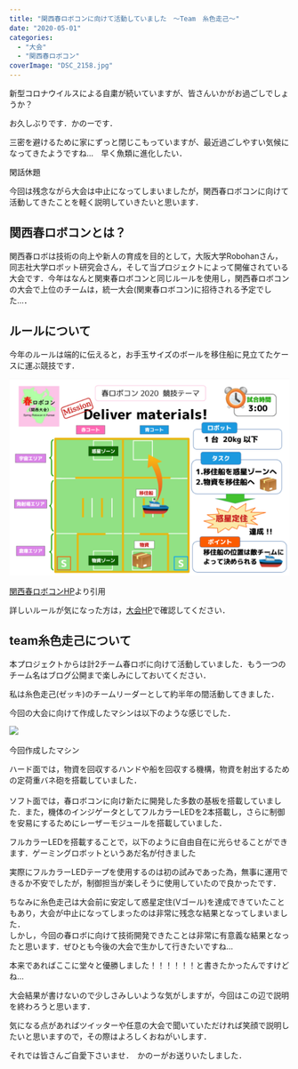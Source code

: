```yaml
---
title: "関西春ロボコンに向けて活動していました　～Team　糸色走己～"
date: "2020-05-01"
categories: 
  - "大会"
  - "関西春ロボコン"
coverImage: "DSC_2158.jpg"
---
```


新型コロナウイルスによる自粛が続いていますが、皆さんいかがお過ごしでしょうか？  
  
お久しぶりです．かのーです．  
  
三密を避けるために家にずっと閉じこもっていますが、最近過ごしやすい気候になってきたようですね…　早く魚類に進化したい．  

閑話休題  
  
今回は残念ながら大会は中止になってしまいましたが，関西春ロボコンに向けて活動してきたことを軽く説明していきたいと思います．  

## 関西春ロボコンとは？

関西春ロボは技術の向上や新人の育成を目的として，大阪大学Robohanさん，同志社大学ロボット研究会さん，そして当プロジェクトによって開催されている大会です．今年はなんと関東春ロボコンと同じルールを使用し，関西春ロボコンの大会で上位のチームは，統一大会(関東春ロボコン)に招待される予定でした…．

## ルールについて

今年のルールは端的に伝えると，お手玉サイズのボールを移住船に見立てたケースに運ぶ競技です．  
  

![](images/rule2020_abst.png)

[関西春ロボコンHP](https://xn--tck4d2b0a0029dol2bn0r.com/rule/)より引用

詳しいルールが気になった方は，[大会HP](https://xn--tck4d2b0a0029dol2bn0r.com/)で確認してください．

## team糸色走己について

本プロジェクトからは計2チーム春ロボに向けて活動していました．もう一つのチーム名はブログ公開まで楽しみにしておいてください．

私は糸色走己(ゼッキ)のチームリーダーとして約半年の間活動してきました．  
  
今回の大会に向けて作成したマシンは以下のような感じでした．

![](https://lh3.googleusercontent.com/6e8Nh5MAaDwFc1iXcWpFbp2Dwaj5VNhsgXRIrYUSs_R_e0tHHSutK-p70uh-OfFvYFnu1u0x9whAnynt5-45tCuJaElDerk4SDfQ9yhp1KYTo2eqiDBYG93nbz3gknHjPFhwPyGMMvJxlPF5HBTW4fhA1F2mWBIz69uesm2ZxeUWDyrMiaibAi2-RXbpQQZFawJLre1aPbrj9wm69CxyZeec9cyCoVg2afHFnnODZxHwQHkzT-rW6ITyfqpTYMDoa8wquLpHCvRtizs4-S7mxqrxxHX1cmGHNzzOgYSsTb2rfvbroAhOY9Z2GTN9awQqEPba_HHdG8lJr3NvmzVtFV8AOApx1qvBQqepgAB0jPkIzDJ6uUbhz5ukWwOEW-BZ_nmRSRSvrjBwwNNJz-xE-PXDdAI7PhroAclqewfAwkdBPW3Y4sOaroJubtacQiZUlPuAQZlimVXEUapzJNKqYulxmp-IDhmyJzIIqY_3tNZqoHnDWuyUdjRQOzHvBLwgpa8N6r6OB-yUBLB4x1T23Edk0pcqYMlV3FdYMXU6YIu1pZj0cx28xrDobNGZbIpSaHwUhwBBhq9S9pnlIgw8F4uzQ0-0fIfhHuVtANFuQDjjtg-gqE-BksYA9jQaJ-Qs-fVfZ4Yk5My6gqmR3DwVv4rN93SRJt3ZL4UH4ZrQY5fhsuJX_v9wtLSs5_rpsG2o7zYuYgrZDuENWcXsV8z48rxYUTLI4LaJnB_OK1r9SHbeqhvbH7t6y2E=w791-h593-no)

今回作成したマシン

ハード面では，物資を回収するハンドや船を回収する機構，物資を射出するための定荷重バネ砲を搭載していました．  
[](https://photos.google.com/share/AF1QipNua77D2gNr9Tyhr_Qii55SHkU5fVqZ5hznGl6cbzjufuPJEbQKwCjex4jmyx-3MQ/photo/AF1QipNpatKp84eGI1Cspp49dzrjqhxv7lme_vbYOvGM?key=TnlmaTR1Y3h2bXMtRnVQclVkdGRRUThjN3F0U3Jn)  
ソフト面では，春ロボコンに向け新たに開発した多数の基板を搭載していました．また，機体のインジゲータとしてフルカラーLEDを2本搭載し，さらに制御を安易にするためにレーザーモジュールを搭載していました．  
  
フルカラーLEDを搭載することで，以下のように自由自在に光らせることができます．ゲーミングロボットというあだ名が付きました  

実際にフルカラーLEDテープを使用するのは初の試みであった為，無事に運用できるか不安でしたが，制御担当が楽しそうに使用していたので良かったです．

ちなみに糸色走己は大会前に安定して惑星定住(Vゴール)を達成できていたこともあり，大会が中止になってしまったのは非常に残念な結果となってしまいました．  
しかし，今回の春ロボに向けて技術開発できたことは非常に有意義な結果となったと思います．ぜひとも今後の大会で生かして行きたいですね…

本来であればここに堂々と優勝しました！！！！！！と書きたかったんですけどね…  
  
大会結果が書けないので少しさみしいような気がしますが，今回はこの辺で説明を終わろうと思います．  
  
気になる点があればツイッターや任意の大会で聞いていただければ笑顔で説明したいと思いますので，その際はよろしくおねがいします．  
  
それでは皆さんご自愛下さいませ．　かのーがお送りいたしました．
